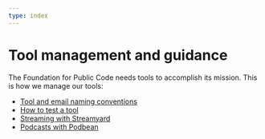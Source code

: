 ```yaml
---
type: index
---
```


# Tool management and guidance

The Foundation for Public Code needs tools to accomplish its mission. This is how we manage our tools:

* [Tool and email naming conventions](tool-and-email-naming-conventions.md)
* [How to test a tool](tool-testing.md)
* [Streaming with Streamyard](streamyard.md)
* [Podcasts with Podbean](podbean.md)

